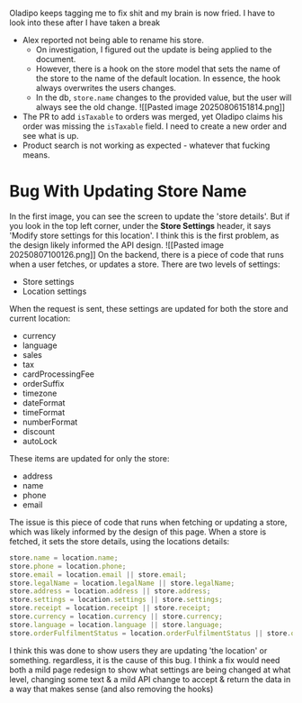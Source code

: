 Oladipo keeps tagging me to fix shit and my brain is now fried. I have to look into these after I have taken a break

- Alex reported not being able to rename his store.
	- On investigation, I figured out the update is being applied to the document.
	- However, there is a hook on the store model that sets the name of the store to the name of the default location. In essence, the hook always overwrites the users changes.
	- In the db, `store.name` changes to the provided value, but the user will always see the old change.
![[Pasted image 20250806151814.png]]
- The PR to add `isTaxable` to orders was merged, yet Oladipo claims his order was missing the `isTaxable`  field. I need to create a new order and see what is up.
- Product search is not working as expected - whatever that fucking means.
# Bug With Updating Store Name
In the first image, you can see the screen to update the 'store details'. But if you look in the top left corner, under the **Store Settings** header, it says 'Modify store settings for this location'. I think this is the first problem, as the design likely informed the API design.
![[Pasted image 20250807100126.png]]
On the backend, there is a piece of code that runs when a user fetches, or updates a store. There are two levels of settings:
- Store settings
- Location settings

When the request is sent, these settings are updated for both the store and current location:
- currency
- language
- sales
- tax
- cardProcessingFee
- orderSuffix
- timezone
- dateFormat
- timeFormat
- numberFormat
- discount
- autoLock

These items are updated for only the store:
- address
- name
- phone
- email

The issue is this piece of code that runs when fetching or updating a store, which was likely informed by the design of this page.
When a store is fetched, it sets the store details, using the locations details:
```ts
store.name = location.name;
store.phone = location.phone;
store.email = location.email || store.email;
store.legalName = location.legalName || store.legalName;
store.address = location.address || store.address;
store.settings = location.settings || store.settings;
store.receipt = location.receipt || store.receipt;
store.currency = location.currency || store.currency;
store.language = location.language || store.language;
store.orderFulfilmentStatus = location.orderFulfilmentStatus || store.orderFulfilmentStatus
```

I think this was done to show users they are updating 'the location' or something. regardless, it is the cause of this bug. I think a fix would need both a mild page redesign to show what settings are being changed at what level, changing some text & a mild API change to accept & return the data in a way that makes sense (and also removing the hooks)